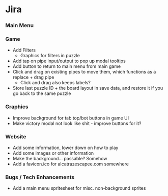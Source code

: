 # Jira

### Main Menu

### Game

- Add Filters
    - Graphics for filters in puzzle
- Add tap on pipe input/output to pop up modal tooltips
- Add button to return to main menu from main game
- Click and drag on existing pipes to move them, which functions as a replace + drag pipe
    - Click and drag also keeps labels?
- Store last puzzle ID + the board layout in save data, and restore it if you go back to the same puzzle

### Graphics

- Improve background for tab top/bot buttons in game UI
- Make victory modal not look like shit - improve buttons for it?

### Website

- Add some information, lower down on how to play
- Add some images or other information
- Make the background... passable? Somehow
- Add a favicon.ico for alcatrazescapee.com somewhere

### Bugs / Tech Enhancements

- Add a main menu spritesheet for misc. non-background sprites
